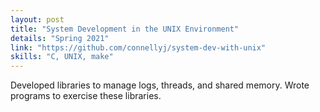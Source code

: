 ```yaml
---
layout: post
title: "System Development in the UNIX Environment"
details: "Spring 2021"
link: "https://github.com/connellyj/system-dev-with-unix"
skills: "C, UNIX, make"
---
```


Developed libraries to manage logs, threads, and shared memory. Wrote programs to exercise these libraries.
